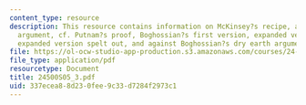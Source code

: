 ```yaml
---
content_type: resource
description: This resource contains information on McKinsey?s recipe, a Boghossian-style
  argument, cf. Putnam?s proof, Boghossian?s first version, expanded version, the
  expanded version spelt out, and against Boghossian?s dry earth argument.
file: https://ol-ocw-studio-app-production.s3.amazonaws.com/courses/24-500-topics-in-philosophy-of-mind-self-knowledge-spring-2005/337ecea88d230fee9c33d7284f2973c1_24500S05_3.pdf
file_type: application/pdf
resourcetype: Document
title: 24500S05_3.pdf
uid: 337ecea8-8d23-0fee-9c33-d7284f2973c1
---
```

